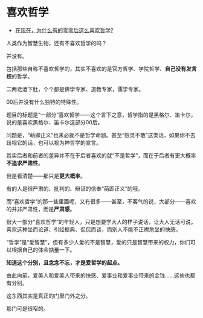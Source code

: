 # 喜欢哲学

- [在现在，为什么有的零零后这么喜欢哲学?](https://www.zhihu.com/question/436744133/answer/2073251596)
  

人类作为智慧生物，还有不喜欢哲学的吗？

并没有。

包括那些自称不喜欢哲学的，其实不喜欢的是官方哲学、学院哲学、**自己没有发言权**的哲学。

二两老酒下肚，个个都是佛学专家、道教专家，儒学专家。

00后并没有什么独特的特殊性。

题目的标题是“一部分“喜欢哲学——这个言下之意，哲学指的是黑格尔、笛卡尔，说的是喜欢黑格尔、笛卡尔这部分00后。

问题是，“萌即正义”也未必就不是哲学命题。甚至“怨灵不散”这类话，如果你不去歧视它的话，也可以视为神哲学的宣言。

其实后者和前者的差异并不在于后者喜欢的就“不是哲学”，而在于后者有更大概率**不追求严肃性**。

但是看清楚——那只是**更大概率**。

有的人是很严肃的、批判的、辩证的信奉“萌即正义”的哦。

而“喜欢哲学”的那一些里面呢，又有很多——甚至，不客气的说，大部分——喜欢的并非严肃性，而是**严肃感**。

很大一部分“喜欢哲学”的年轻人，只是想要学大人的样子说话，让大人无话可说。喜欢这种坐而论道、引经据典、侃侃而谈，而别人不能不正襟危坐的快感。

“哲学”是“爱智慧”，但有多少人爱的不是智慧，爱的只是智慧带来的权力，你们可以根据自己的体会掂量一下。

**知道这个分别，且念念不忘，才是爱哲学的起点。**

  

由此向前，爱美人和爱美人带来的快感、爱事业和爱事业带来的金钱……这些也都有分别。

这东西其实是真正的门里门外之分。

那门可是很窄的。